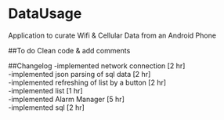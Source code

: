 # DataUsage
Application to curate Wifi & Cellular Data from an Android Phone

##To do
Clean code & add comments

##Changelog
-implemented network connection [2 hr]  
-implemented json parsing of sql data [2 hr]  
-implemented refreshing of list by a button [2 hr]  
-implemented list [1 hr]  
-implemented Alarm Manager [5 hr]  
-implemented sql [2 hr]  
